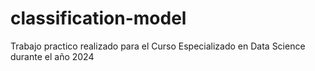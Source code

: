 # classification-model
Trabajo practico realizado para el Curso Especializado en Data Science durante el año 2024
